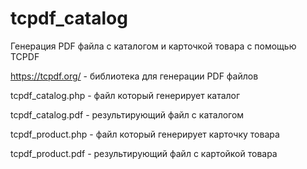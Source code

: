 # tcpdf_catalog
Генерация PDF файла с каталогом и карточкой товара с помощью TCPDF



https://tcpdf.org/ - библиотека для генерации PDF файлов


tcpdf_catalog.php - файл который генерирует каталог

tcpdf_catalog.pdf - результирующий файл с каталогом

tcpdf_product.php - файл который генерирует карточку товара

tcpdf_product.pdf - результирующий файл с картойкой товара
